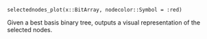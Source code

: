 ```
selectednodes_plot(x::BitArray, nodecolor::Symbol = :red)
```

Given a best basis binary tree, outputs a visual representation of the selected nodes.
